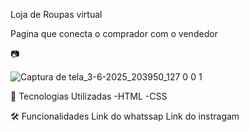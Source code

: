 Loja de Roupas virtual

Pagina que conecta o comprador com o vendedor 

📷

![Captura de tela_3-6-2025_203950_127 0 0 1](https://github.com/user-attachments/assets/fbfba994-bf51-4bc5-8808-0803586a3606) 

🚀 Tecnologias Utilizadas
-HTML
-CSS

🛠️ Funcionalidades
Link do whatssap 
Link do instragam
